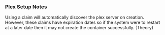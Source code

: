 ### Plex Setup Notes

Using a claim will automatically discover the plex server on creation. However, these claims have expiration dates so if the system were to restart at a later date then it may not create the container successfully. (Theory)